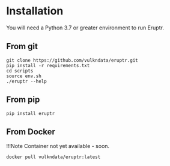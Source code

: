 # Installation

You will need a Python 3.7 or greater environment to run Eruptr.

## From git

```shell
git clone https://github.com/vulkndata/eruptr.git
pip install -r requirements.txt
cd scripts
source env.sh
./eruptr --help
```

## From pip

```shell
pip install eruptr
```

## From Docker

!!!Note
    Container not yet available - soon.

```shell
docker pull vulkndata/eruptr:latest
```